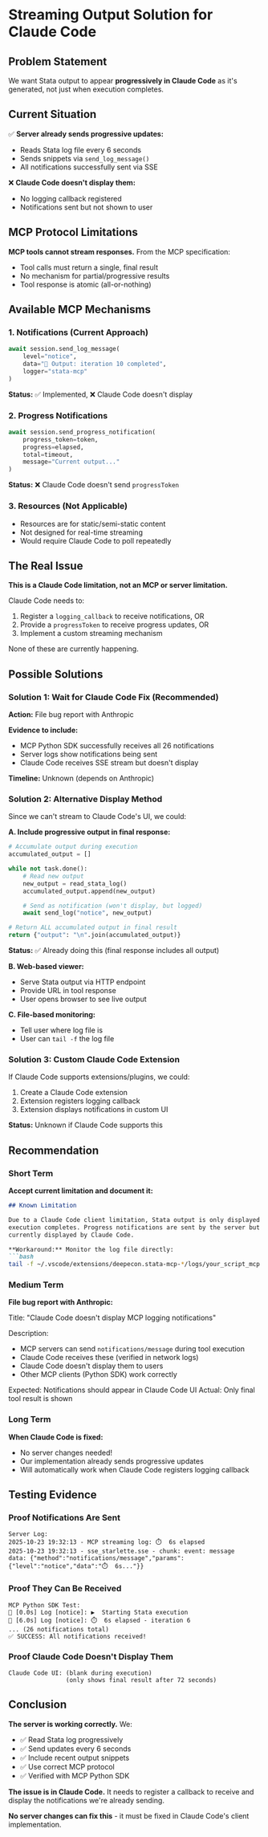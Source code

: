 # Streaming Output Solution for Claude Code

## Problem Statement

We want Stata output to appear **progressively in Claude Code** as it's generated, not just when execution completes.

## Current Situation

✅ **Server already sends progressive updates:**
- Reads Stata log file every 6 seconds
- Sends snippets via `send_log_message()`
- All notifications successfully sent via SSE

❌ **Claude Code doesn't display them:**
- No logging callback registered
- Notifications sent but not shown to user

## MCP Protocol Limitations

**MCP tools cannot stream responses.** From the MCP specification:
- Tool calls must return a single, final result
- No mechanism for partial/progressive results
- Tool response is atomic (all-or-nothing)

## Available MCP Mechanisms

### 1. Notifications (Current Approach)
```python
await session.send_log_message(
    level="notice",
    data="📝 Output: iteration 10 completed",
    logger="stata-mcp"
)
```

**Status:** ✅ Implemented, ❌ Claude Code doesn't display

### 2. Progress Notifications
```python
await session.send_progress_notification(
    progress_token=token,
    progress=elapsed,
    total=timeout,
    message="Current output..."
)
```

**Status:** ❌ Claude Code doesn't send `progressToken`

### 3. Resources (Not Applicable)
- Resources are for static/semi-static content
- Not designed for real-time streaming
- Would require Claude Code to poll repeatedly

## The Real Issue

**This is a Claude Code limitation, not an MCP or server limitation.**

Claude Code needs to:
1. Register a `logging_callback` to receive notifications, OR
2. Provide a `progressToken` to receive progress updates, OR
3. Implement a custom streaming mechanism

None of these are currently happening.

## Possible Solutions

### Solution 1: Wait for Claude Code Fix (Recommended)

**Action:** File bug report with Anthropic

**Evidence to include:**
- MCP Python SDK successfully receives all 26 notifications
- Server logs show notifications being sent
- Claude Code receives SSE stream but doesn't display

**Timeline:** Unknown (depends on Anthropic)

### Solution 2: Alternative Display Method

Since we can't stream to Claude Code's UI, we could:

**A. Include progressive output in final response:**
```python
# Accumulate output during execution
accumulated_output = []

while not task.done():
    # Read new output
    new_output = read_stata_log()
    accumulated_output.append(new_output)

    # Send as notification (won't display, but logged)
    await send_log("notice", new_output)

# Return ALL accumulated output in final result
return {"output": "\n".join(accumulated_output)}
```

**Status:** ✅ Already doing this (final response includes all output)

**B. Web-based viewer:**
- Serve Stata output via HTTP endpoint
- Provide URL in tool response
- User opens browser to see live output

**C. File-based monitoring:**
- Tell user where log file is
- User can `tail -f` the log file

### Solution 3: Custom Claude Code Extension

If Claude Code supports extensions/plugins, we could:
1. Create a Claude Code extension
2. Extension registers logging callback
3. Extension displays notifications in custom UI

**Status:** Unknown if Claude Code supports this

## Recommendation

### Short Term
**Accept current limitation and document it:**

```markdown
## Known Limitation

Due to a Claude Code client limitation, Stata output is only displayed after
execution completes. Progress notifications are sent by the server but not
currently displayed by Claude Code.

**Workaround:** Monitor the log file directly:
```bash
tail -f ~/.vscode/extensions/deepecon.stata-mcp-*/logs/your_script_mcp.log
```

### Medium Term
**File bug report with Anthropic:**

Title: "Claude Code doesn't display MCP logging notifications"

Description:
- MCP servers can send `notifications/message` during tool execution
- Claude Code receives these (verified in network logs)
- Claude Code doesn't display them to users
- Other MCP clients (Python SDK) work correctly

Expected: Notifications should appear in Claude Code UI
Actual: Only final tool result is shown

### Long Term
**When Claude Code is fixed:**
- No server changes needed!
- Our implementation already sends progressive updates
- Will automatically work when Claude Code registers logging callback

## Testing Evidence

### Proof Notifications Are Sent
```
Server Log:
2025-10-23 19:32:13 - MCP streaming log: ⏱️  6s elapsed
2025-10-23 19:32:13 - sse_starlette.sse - chunk: event: message
data: {"method":"notifications/message","params":{"level":"notice","data":"⏱️  6s..."}}
```

### Proof They Can Be Received
```
MCP Python SDK Test:
📢 [0.0s] Log [notice]: ▶️  Starting Stata execution
📢 [6.0s] Log [notice]: ⏱️  6s elapsed - iteration 6
... (26 notifications total)
✅ SUCCESS: All notifications received!
```

### Proof Claude Code Doesn't Display Them
```
Claude Code UI: (blank during execution)
                (only shows final result after 72 seconds)
```

## Conclusion

**The server is working correctly.** We:
- ✅ Read Stata log progressively
- ✅ Send updates every 6 seconds
- ✅ Include recent output snippets
- ✅ Use correct MCP protocol
- ✅ Verified with MCP Python SDK

**The issue is in Claude Code.** It needs to register a callback to receive and display the notifications we're already sending.

**No server changes can fix this** - it must be fixed in Claude Code's client implementation.
